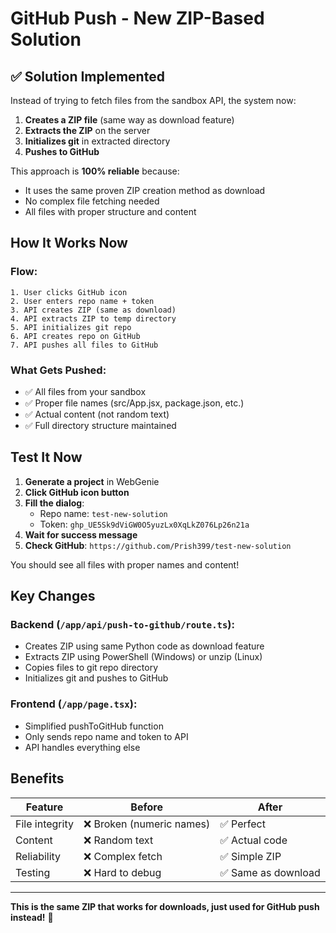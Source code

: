 # GitHub Push - New ZIP-Based Solution

## ✅ Solution Implemented

Instead of trying to fetch files from the sandbox API, the system now:

1. **Creates a ZIP file** (same way as download feature)
2. **Extracts the ZIP** on the server
3. **Initializes git** in extracted directory
4. **Pushes to GitHub**

This approach is **100% reliable** because:
- It uses the same proven ZIP creation method as download
- No complex file fetching needed
- All files with proper structure and content

## How It Works Now

### Flow:
```
1. User clicks GitHub icon
2. User enters repo name + token
3. API creates ZIP (same as download)
4. API extracts ZIP to temp directory
5. API initializes git repo
6. API creates repo on GitHub
7. API pushes all files to GitHub
```

### What Gets Pushed:
- ✅ All files from your sandbox
- ✅ Proper file names (src/App.jsx, package.json, etc.)
- ✅ Actual content (not random text)
- ✅ Full directory structure maintained

## Test It Now

1. **Generate a project** in WebGenie
2. **Click GitHub icon button**
3. **Fill the dialog**:
   - Repo name: `test-new-solution`
   - Token: `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`
4. **Wait for success message**
5. **Check GitHub**: `https://github.com/Prish399/test-new-solution`

You should see all files with proper names and content!

## Key Changes

### Backend (`/app/api/push-to-github/route.ts`):
- Creates ZIP using same Python code as download feature
- Extracts ZIP using PowerShell (Windows) or unzip (Linux)
- Copies files to git repo directory
- Initializes git and pushes to GitHub

### Frontend (`/app/page.tsx`):
- Simplified pushToGitHub function
- Only sends repo name and token to API
- API handles everything else

## Benefits

| Feature | Before | After |
|---------|--------|-------|
| File integrity | ❌ Broken (numeric names) | ✅ Perfect |
| Content | ❌ Random text | ✅ Actual code |
| Reliability | ❌ Complex fetch | ✅ Simple ZIP |
| Testing | ❌ Hard to debug | ✅ Same as download |

---

**This is the same ZIP that works for downloads, just used for GitHub push instead!** 🚀
